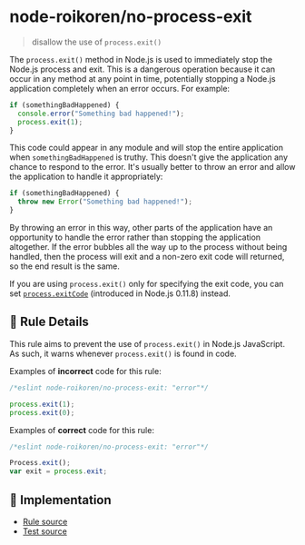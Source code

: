 # node-roikoren/no-process-exit
> disallow the use of `process.exit()`

The `process.exit()` method in Node.js is used to immediately stop the Node.js process and exit. This is a dangerous operation because it can occur in any method at any point in time, potentially stopping a Node.js application completely when an error occurs. For example:

```js
if (somethingBadHappened) {
  console.error("Something bad happened!");
  process.exit(1);
}
```

This code could appear in any module and will stop the entire application when `somethingBadHappened` is truthy. This doesn't give the application any chance to respond to the error. It's usually better to throw an error and allow the application to handle it appropriately:

```js
if (somethingBadHappened) {
  throw new Error("Something bad happened!");
}
```

By throwing an error in this way, other parts of the application have an opportunity to handle the error rather than stopping the application altogether. If the error bubbles all the way up to the process without being handled, then the process will exit and a non-zero exit code will returned, so the end result is the same.

If you are using `process.exit()` only for specifying the exit code, you can set [`process.exitCode`](https://nodejs.org/api/process.html#process_process_exitcode) (introduced in Node.js 0.11.8) instead.

## 📖 Rule Details

This rule aims to prevent the use of `process.exit()` in Node.js JavaScript. As such, it warns whenever `process.exit()` is found in code.

Examples of **incorrect** code for this rule:

```js
/*eslint node-roikoren/no-process-exit: "error"*/

process.exit(1);
process.exit(0);
```

Examples of **correct** code for this rule:

```js
/*eslint node-roikoren/no-process-exit: "error"*/

Process.exit();
var exit = process.exit;
```

## 🔎 Implementation

- [Rule source](https://github.com/roikoren755/eslint-plugin-node/blob/v3.0.1/src/rules/no-process-exit.ts)
- [Test source](https://github.com/roikoren755/eslint-plugin-node/blob/v3.0.1/tests/src/rules/no-process-exit.ts)
